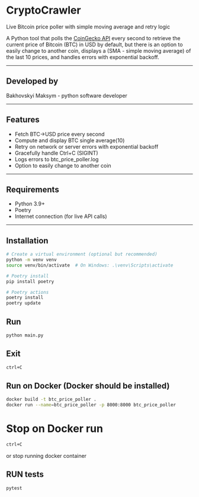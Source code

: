 # CryptoCrawler

Live Bitcoin price poller with simple moving average and retry logic

A Python tool that polls the [CoinGecko API](https://www.coingecko.com/en/api)
every second to retrieve the current price of Bitcoin (BTC) in USD by default, 
but there is an option to easily change to another coin, 
displays a (SMA - simple moving average) of the last 10 prices,
and handles errors with exponential backoff.

---

## Developed by

Bakhovskyi Maksym - python software developer

---

## Features

- Fetch BTC→USD price every second
- Compute and display BTC single average(10)
- Retry on network or server errors with exponential backoff
- Gracefully handle Ctrl+C (SIGINT)
- Logs errors to btc_price_poller.log
- Option to easily change to another coin

---

## Requirements

- Python 3.9+
- Poetry
- Internet connection (for live API calls)

---

## Installation

```bash
# Create a virtual environment (optional but recommended)
python -m venv venv
source venv/bin/activate  # On Windows: .\venv\Scripts\activate

# Poetry install
pip install poetry

# Poetry actions
poetry install
poetry update 
```
## Run 

```bash
python main.py
```

## Exit
```bash
ctrl+C
```

## Run on Docker (Docker should be installed)
```bash
docker build -t btc_price_poller .
docker run --name=btc_price_poller -p 8000:8000 btc_price_poller
```

# Stop on Docker run

```bash
ctrl+C
```
or stop running docker container

## RUN tests

```bash
pytest
```

